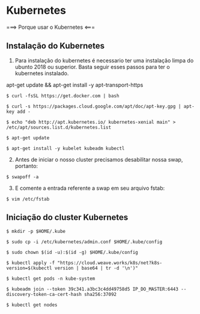 # Kubernetes
===> Porque usar o Kubernetes <===

## Instalação do Kubernetes

1. Para instalação do kubernetes é  necessario ter uma instalação limpa do ubunto 2018 ou superior. Basta seguir esses passos para ter o kubernetes instalado.

apt-get update && apt-get install -y apt-transport-https

`$ curl -fsSL https://get.docker.com | bash`

`$ curl -s https://packages.cloud.google.com/apt/doc/apt-key.gpg | apt-key add -`

`$ echo "deb http://apt.kubernetes.io/ kubernetes-xenial main" > /etc/apt/sources.list.d/kubernetes.list`

`$ apt-get update`

`$ apt-get install -y kubelet kubeadm kubectl`

2. Antes de iniciar o nosso cluster precisamos desabilitar nossa swap, portanto:

`$ swapoff -a`


3. E comente a entrada referente a swap em seu arquivo fstab:

`$ vim /etc/fstab`

## Iniciação do cluster Kubernetes

`$ mkdir -p $HOME/.kube`

`$ sudo cp -i /etc/kubernetes/admin.conf $HOME/.kube/config`

`$ sudo chown $(id -u):$(id -g) $HOME/.kube/config`

`$ kubectl apply -f "https://cloud.weave.works/k8s/net?k8s-version=$(kubectl version | base64 | tr -d '\n')"`

`$ kubectl get pods -n kube-system`

`$ kubeadm join --token 39c341.a3bc3c4dd49758d5 IP_DO_MASTER:6443 --discovery-token-ca-cert-hash sha256:37092`

`$ kubectl get nodes`
